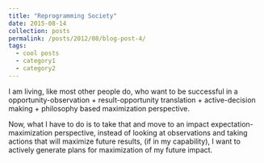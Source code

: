 ```yaml
---
title: "Reprogramming Society"
date: 2015-08-14
collection: posts
permalink: /posts/2012/08/blog-post-4/
tags:
  - cool posts
  - category1
  - category2
---
```


I am living, like most other people do, who want to be successful in a opportunity-observation + result-opportunity translation + active-decision making + philosophy based maximization perspective.

Now, what I have to do is to take that and move to an impact expectation-maximization perspective, instead of looking at observations and taking actions that will maximize future results, (if in my capability), I want to actively generate plans for maximization of my future impact.
